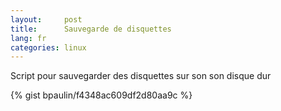 ```yaml
---
layout:     post
title:      Sauvegarde de disquettes
lang: fr
categories: linux
---
```


Script pour sauvegarder des disquettes sur son son disque dur

{% gist bpaulin/f4348ac609df2d80aa9c %}
